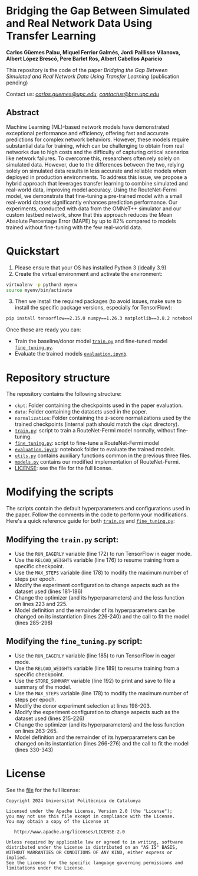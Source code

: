 # Bridging the Gap Between Simulated and Real Network Data Using Transfer Learning 

**Carlos Güemes Palau, Miquel Ferrior Galmés, Jordi Paillisse Vilanova, Albert López Brescó, Pere Barlet Ros, Albert Cabellos Aparicio**

This repository is the code of the paper *Bridging the Gap Between Simulated and Real Network Data Using Transfer Learning* (publication pending)

Contact us: *[carlos.guemes@upc.edu](mailto:carlos.guemes@upc.edu)*, *[contactus@bnn.upc.edu](mailto:contactus@bnn.upc.edu)*

## Abstract

Machine Learning (ML)-based network models have demonstrated exceptional performance and efficiency, offering fast and accurate predictions for complex network behaviors. However, these models require substantial data for training, which can be challenging to obtain from real networks due to high costs and the difficulty of capturing critical scenarios like network failures. To overcome this, researchers often rely solely on simulated data. However, due to the differences between the two, relying solely on simulated data results in less accurate and reliable models when deployed in production environments. To address this issue, we propose a hybrid approach that leverages transfer learning to combine simulated and real-world data, improving model accuracy. Using the RouteNet-Fermi model, we demonstrate that fine-tuning a pre-trained model with a small real-world dataset significantly enhances prediction performance. Our experiments, conducted with data from the OMNeT++ simulator and our custom testbed network, show that this approach reduces the Mean Absolute Percentage Error (MAPE) by up to 82\% compared to models trained without fine-tuning with the few real-world data.

# Quickstart

1. Please ensure that your OS has installed Python 3 (ideally 3.9)
2. Create the virtual environment and activate the environment:
```bash
virtualenv -p python3 myenv
source myenv/bin/activate
```
3. Then we install the required packages (to avoid issues, make sure to install the specific package versions, especially for TensorFlow):
```bash
pip install tensorflow==2.15.0 numpy==1.26.3 matplotlib==3.8.2 notebook==7.0.7
```

Once those are ready you can:
- Train the baseline/donor model [`train.py`](train.py) and fine-tuned model [`fine_tuning.py`](fine_tuning.py).
- Evaluate the trained models [`evaluation.ipynb`](evaluation.ipynb).

# Repository structure

The repository contains the following structure:
- `ckpt`: Folder containing the checkpoints used in the paper evaluation.
- `data`: Folder containing the datasets used in the paper.
- `normalization`: Folder containing the z-score normalizations used by the trained checkpoints (internal path should match the `ckpt` directory).
- [`train.py`](train.py): script to train a RouteNet-Fermi model normally, without fine-tuning.
- [`fine_tuning.py`](fine_tuning.py): script to fine-tune a RouteNet-Fermi model
- [`evaluation.ipynb`](evaluation.ipynb): notebook folder to evaluate the trained models.
- [`utils.py`](utils.py) contains auxiliary functions common in the previous three files.
- [`models.py`](models.py) contains our modified implementation of RouteNet-Fermi.
- [LICENSE](LICENSE): see the file for the full license.

# Modifying the scripts

The scripts contain the default hyperparameters and configurations used in the paper. Follow the comments in the code to perform your modifications. Here's a quick reference guide for both [`train.py`](train.py) and [`fine_tuning.py`](fine_tuning.py):

## Modifying the `train.py` script:

- Use the `RUN_EAGERLY` variable (line 172) to run TensorFlow in eager mode.
- Use the `RELOAD_WEIGHTS` variable (line 176) to resume training from a specific checkpoint.
- Use the `MAX_STEPS` variable (line 178) to modify the maximum number of steps per epoch.
- Modify the experiment configuration to change aspects such as the dataset used (lines 181-186)
- Change the optimizer (and its hyperparameters) and the loss function on lines 223 and 225.
- Model definition and the remainder of its hyperparameters can be changed on its instantiation (lines 226-240) and the call to fit the model (lines 285-298)

## Modifying the `fine_tuning.py` script:

- Use the `RUN_EAGERLY` variable (line 185) to run TensorFlow in eager mode.
- Use the `RELOAD_WEIGHTS` variable (line 189) to resume training from a specific checkpoint.
- Use the `STORE_SUMMARY` variable (line 192) to print and save to file a summary of the model.
- Use the `MAX_STEPS` variable (line 178) to modify the maximum number of steps per epoch.
- Modify the donor experiment selection at lines 198-203.
- Modify the experiment configuration to change aspects such as the dataset used (lines 215-226)
- Change the optimizer (and its hyperparameters) and the loss function on lines 263-265.
- Model definition and the remainder of its hyperparameters can be changed on its instantiation (lines 266-276) and the call to fit the model (lines 330-343)

# License

See the [file](LICENSE) for the full license:


```
Copyright 2024 Universitat Politècnica de Catalunya

Licensed under the Apache License, Version 2.0 (the "License");
you may not use this file except in compliance with the License.
You may obtain a copy of the License at

   http://www.apache.org/licenses/LICENSE-2.0

Unless required by applicable law or agreed to in writing, software
distributed under the License is distributed on an "AS IS" BASIS,
WITHOUT WARRANTIES OR CONDITIONS OF ANY KIND, either express or implied.
See the License for the specific language governing permissions and
limitations under the License.
```
